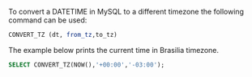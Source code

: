 To convert a DATETIME in MySQL to a different timezone the following command can be used:

```sql
CONVERT_TZ (dt, from_tz,to_tz)
```

The example below prints the current time in Brasilia timezone.
```sql
SELECT CONVERT_TZ(NOW(),'+00:00','-03:00');
```
